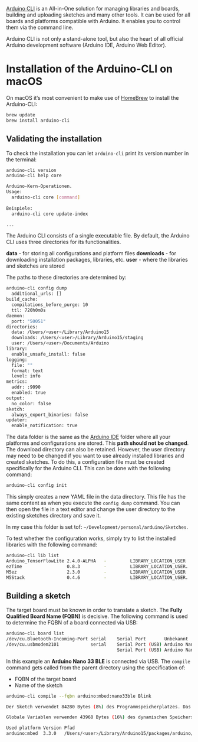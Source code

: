 [Arduino CLI](https://arduino.github.io/arduino-cli/0.35/) is an All-in-One solution for managing libraries and boards, building and uploading sketches and many other tools. It can be used for all boards and platforms compatible with Arduino. It enables you to control them via the command line.

Arduino CLI is not only a stand-alone tool, but also the heart of all official Arduino development software (Arduino IDE, Arduino Web Editor). 

# Installation of the Arduino-CLI on macOS

On macOS it‘s most convenient to make use of [HomeBrew](https://brew.sh) to install the Arduino-CLI:

```bash
brew update
brew install arduino-cli
```

## Validating the installation

To check the installation you can let `arduino-cli` print its version number in the terminal:

```bash
arduino-cli version                                                              arduino-cli  Version: 0.34.2 Commit: 963c1a76 Datum: 2023-09-11T09:50:44Z
arduino-cli help core                                                            

Arduino-Kern-Operationen.
Usage:
  arduino-cli core [command]
  
Beispiele:
  arduino-cli core update-index

...

```

The Arduino CLI consists of a single executable file. By default, the Arduino CLI uses three directories for its functionalities.

**data** - for storing all configurations and platform files
**downloads** - for downloading installation packages, libraries, etc.
**user** - where the libraries and sketches are stored

The paths to these directories are determined by:

```bash
arduino-cli config dump                                                          board_manager:
  additional_urls: []
build_cache:
  compilations_before_purge: 10
  ttl: 720h0m0s
daemon:
  port: "50051"
directories:
  data: /Users/<user>/Library/Arduino15
  downloads: /Users/<user>/Library/Arduino15/staging
  user: /Users/<user>/Documents/Arduino
library:
  enable_unsafe_install: false
logging:
  file: ""
  format: text
  level: info
metrics:
  addr: :9090
  enabled: true
output:
  no_color: false
sketch:
  always_export_binaries: false
updater:
  enable_notification: true
```

The data folder is the same as the [Arduino IDE](https://www.arduino.cc/en/software) folder where all your platforms and configurations are stored. This **path should not be changed**. The download directory can also be retained. However, the user directory may need to be changed if you want to use already installed libraries and created sketches. To do this, a configuration file must be created specifically for the Arduino CLI. This can be done with the following command:

```bash
arduino-cli config init
```

This simply creates a new YAML file in the data directory. This file has the same content as when you execute the `config dump` command. You can then open the file in a text editor and change the user directory to the existing sketches directory and save it. 

In my case this folder is set tof:  `~/Development/personal/arduino/Sketches`. 

To test whether the configuration works, simply try to list the installed libraries with the following command:

```bash
arduino-cli lib list                                                             Name                   Installiert   Verfügbar Ort                Beschreibung   
Arduino_TensorFlowLite 2.4.0-ALPHA   -         LIBRARY_LOCATION_USER   -         
ezTime                 0.8.3         -         LIBRARY_LOCATION_USER.  -         
M5ez                   2.3.0         -         LIBRARY_LOCATION_USER   -       
M5Stack                0.4.6         -         LIBRARY_LOCATION_USER.  -
```

## Building a sketch

The target board must be known in order to translate a sketch. The **Fully Qualified Board Name (FQBN)** is decisive. The following command is used to determine the FQBN of a board connected via USB:

```bash
arduino-cli board list                                                           Port                            Protokoll Typ               Platinenname        FQBN                        Kern             
/dev/cu.Bluetooth-Incoming-Port serial    Serial Port       Unbekannt           
/dev/cu.usbmodem2101            serial    Serial Port (USB) Arduino Nano 33 BLE arduino:mbed:nano33ble      arduino:mbed     
                                          Serial Port (USB) Arduino Nano 33 BLE arduino:mbed_nano:nano33ble arduino:mbed_nano
```

In this example an **Arduino Nano 33 BLE** is connected via USB.
The `compile` command gets called from the parent directory using the specification of:

- FQBN of the target board
- Name of the sketch

```bash
arduino-cli compile --fqbn arduino:mbed:nano33ble Blink                         

Der Sketch verwendet 84280 Bytes (8%) des Programmspeicherplatzes. Das Maximum sind 983040 Bytes.

Globale Variablen verwenden 43968 Bytes (16%) des dynamischen Speichers, 218176 Bytes für lokale Variablen verbleiben. Das Maximum sind 262144 Bytes.

Used platform Version Pfad                                                      
arduino:mbed  3.3.0   /Users/<user>/Library/Arduino15/packages/arduino/hardware/mbed/3.3.0
```